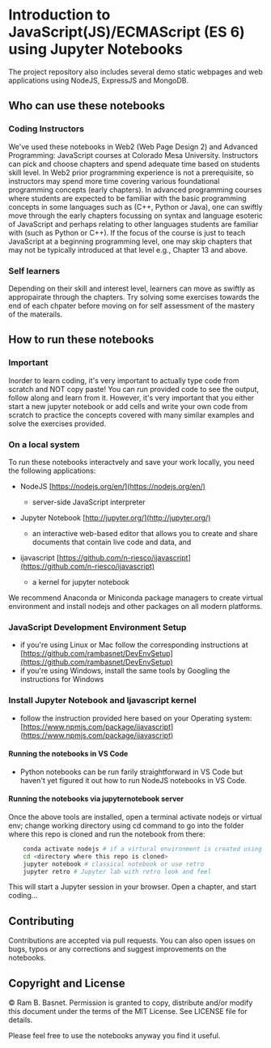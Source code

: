 # Introduction to JavaScript(JS)/ECMAScript (ES 6) using Jupyter Notebooks

The project repository also includes several demo static webpages and web applications using NodeJS, ExpressJS and MongoDB.

## Who can use these notebooks

### Coding Instructors

We've used these notebooks in Web2 (Web Page Design 2) and Advanced Programming: JavaScript courses at Colorado Mesa University. Instructors can pick and choose chapters and spend adequate time based on students skill level. In Web2 prior programming experience is not a prerequisite, so instructors may spend more time covering various foundational programming concepts (early chapters). In advanced programming courses where students are expected to be familiar with the basic programming concepts in some languages such as (C++, Python or Java), one can swiftly move through the early chapters focussing on syntax and language esoteric of JavaScript and perhaps relating to other languages students are familiar with (such as Python or C++). If the focus of the course is just to teach JavaScript at a beginning programming level, one may skip chapters that may not be typically introduced at that level e.g., Chapter 13 and above.

### Self learners

Depending on their skill and interest level, learners can move as swiftly as appropairate through the chapters. Try solving some exercises towards the end of each chpater before moving on for self assessment of the mastery of the materails.

## How to run these notebooks

### Important

Inorder to learn coding, it's very important to actually type code from scratch and NOT copy paste! You can run provided code to see the output, follow along and learn from it. However, it's very important that you either start a new jupyter notebook or add cells and write your own code from scratch to practice the concepts covered with many similar examples and solve the exercises provided.

### On a local system

To run these notebooks interactvely and save your work locally, you need the following applications:

- NodeJS [https://nodejs.org/en/](https://nodejs.org/en/)
  - server-side JavaScript interpreter

- Jupyter Notebook [http://jupyter.org/](http://jupyter.org/)
  - an interactive web-based editor that allows you to create and share documents that contain live code and data, and

- ijavascript [https://github.com/n-riesco/ijavascript](https://github.com/n-riesco/ijavascript)
  - a kernel for jupyter notebook

We recommend Anaconda or Miniconda package managers to create virtual environment and install nodejs and other packages on all modern platforms.

### JavaScript Development Environment Setup

- if you're using Linux or Mac follow the corresponding instructions at [https://github.com/rambasnet/DevEnvSetup](https://github.com/rambasnet/DevEnvSetup)
- if you're using Windows, install the same tools by Googling the instructions for Windows

### Install Jupyter Notebook and Ijavascript kernel
- follow the instruction provided here based on your Operating system: [https://www.npmjs.com/package/ijavascript](https://www.npmjs.com/package/ijavascript)


#### Running the notebooks in VS Code

- Python notebooks can be run farily straightforward in VS Code but haven't yet figured it out how to run NodeJS notebooks in VS Code.

#### Running the notebooks via jupyternotebook server

Once the above tools are installed, open a terminal activate nodejs or virtual env; change working directory using cd command to go into the folder where this repo is cloned and run the notebook from there:

```bash
    conda activate nodejs # if a virtural environment is created using nodejs
    cd <directory where this repo is cloned>
    jupyter notebook # classical notebook or use retro
    jupyter retro # Jupyter lab with retro look and feel
```

This will start a Jupyter session in your browser. Open a chapter, and start coding...

## Contributing

Contributions are accepted via pull requests. You can also open issues on bugs, typos or any corrections and suggest improvements on the notebooks.

## Copyright and License

&copy; Ram B. Basnet. Permission is granted to copy, distribute and/or modify this document
under the terms of the MIT License. See LICENSE file for details.

Please feel free to use the notebooks anyway you find it useful.
